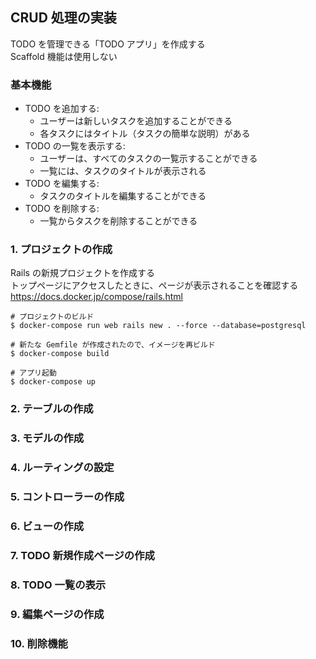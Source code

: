 ## CRUD 処理の実装
TODO を管理できる「TODO アプリ」を作成する  
Scaffold 機能は使用しない

### 基本機能
- TODO を追加する:
  - ユーザーは新しいタスクを追加することができる  
  - 各タスクにはタイトル（タスクの簡単な説明）がある  
- TODO の一覧を表示する:
  - ユーザーは、すべてのタスクの一覧示することができる  
  - 一覧には、タスクのタイトルが表示される
- TODO を編集する:
  - タスクのタイトルを編集することができる
- TODO を削除する:
  - 一覧からタスクを削除することができる

### 1. プロジェクトの作成
Rails の新規プロジェクトを作成する  
トップページにアクセスしたときに、ページが表示されることを確認する  
https://docs.docker.jp/compose/rails.html

```console
# プロジェクトのビルド
$ docker-compose run web rails new . --force --database=postgresql

# 新たな Gemfile が作成されたので、イメージを再ビルド
$ docker-compose build

# アプリ起動
$ docker-compose up
```

### 2. テーブルの作成

### 3. モデルの作成

### 4. ルーティングの設定

### 5. コントローラーの作成

### 6. ビューの作成

### 7. TODO 新規作成ページの作成

### 8. TODO 一覧の表示

### 9. 編集ページの作成

### 10. 削除機能
